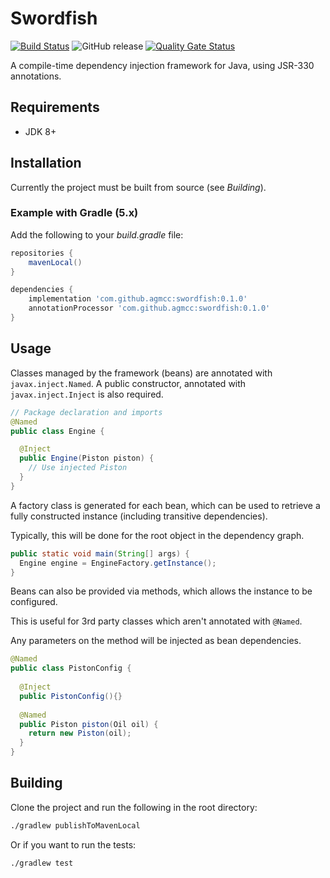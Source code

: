 # Swordfish

[![Build Status](https://travis-ci.org/agmcc/swordfish.svg?branch=master)](https://travis-ci.org/agmcc/swordfish) ![GitHub release](https://img.shields.io/github/release/agmcc/swordfish) [![Quality Gate Status](https://sonarcloud.io/api/project_badges/measure?project=agmcc_swordfish&metric=alert_status)](https://sonarcloud.io/dashboard?id=agmcc_swordfish)

A compile-time dependency injection framework for Java, using JSR-330 annotations.

## Requirements

* JDK 8+

## Installation

Currently the project must be built from source (see *Building*).

### Example with Gradle (5.x)

Add the following to your *build.gradle* file:

```groovy
repositories {
    mavenLocal()
}

dependencies {
    implementation 'com.github.agmcc:swordfish:0.1.0'
    annotationProcessor 'com.github.agmcc:swordfish:0.1.0'
}
```

## Usage

Classes managed by the framework (beans) are annotated with `javax.inject.Named`.
A public constructor, annotated with `javax.inject.Inject` is also required.

```java
// Package declaration and imports
@Named
public class Engine {

  @Inject
  public Engine(Piston piston) {
    // Use injected Piston
  } 
}
```

A factory class is generated for each bean, which can be used to retrieve a fully constructed instance
(including transitive dependencies).

Typically, this will be done for the root object in the dependency graph.

```java
public static void main(String[] args) {
  Engine engine = EngineFactory.getInstance();
}
```

Beans can also be provided via methods, which allows the instance to be configured.

This is useful for 3rd party classes which aren't annotated with `@Named`.

Any parameters on the method will be injected as bean dependencies.

```java
@Named
public class PistonConfig {
  
  @Inject
  public PistonConfig(){}
  
  @Named
  public Piston piston(Oil oil) {
    return new Piston(oil);
  }
}
```

## Building

Clone the project and run the following in the root directory:

```bash
./gradlew publishToMavenLocal
```

Or if you want to run the tests:

```bash
./gradlew test
```
